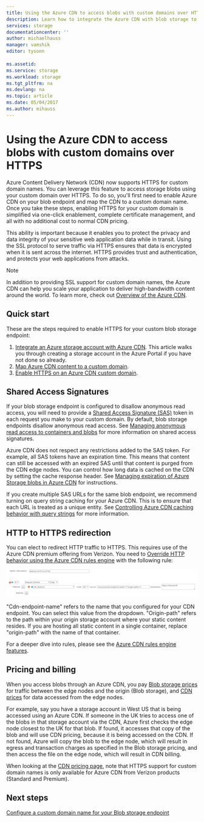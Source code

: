 ```yaml
---
title: Using the Azure CDN to access blobs with custom domains over HTTPS
description: Learn how to integrate the Azure CDN with blob storage to access blobs with custom domains over HTTPS
services: storage
documentationcenter: ''
author: michaelhauss
manager: vamshik
editor: tysonn

ms.assetid:
ms.service: storage
ms.workload: storage
ms.tgt_pltfrm: na
ms.devlang: na
ms.topic: article
ms.date: 05/04/2017
ms.author: mihauss
---
```


# Using the Azure CDN to access blobs with custom domains over HTTPS
Azure Content Delivery Network (CDN) now supports HTTPS for custom domain names. You can leverage this feature to access storage blobs using your custom domain over HTTPS. To do so, you'll first need to enable Azure CDN on your blob endpoint and map the CDN to a custom domain name. Once you take these steps, enabling HTTPS for your custom domain is simplified via one-click enablement, complete certificate management, and all with no additional cost to normal CDN pricing.

This ability is important because it enables you to protect the privacy and data integrity of your sensitive web application data while in transit. Using the SSL protocol to serve traffic via HTTPS ensures that data is encrypted when it is sent across the internet. HTTPS provides trust and authentication, and protects your web applications from attacks.

> [!NOTE]  
> In addition to providing SSL support for custom domain names, the Azure CDN can help you scale your application to deliver high-bandwidth content around the world. To learn more, check out [Overview of the Azure CDN](../../cdn/cdn-overview.md).

## Quick start
These are the steps required to enable HTTPS for your custom blob storage endpoint:

1.  [Integrate an Azure storage account with Azure CDN](../../cdn/cdn-create-a-storage-account-with-cdn.md).
    This article walks you through creating a storage account in the Azure Portal if you have not done so already.
2.  [Map Azure CDN content to a custom domain](../../cdn/cdn-map-content-to-custom-domain.md).
3.  [Enable HTTPS on an Azure CDN custom domain](../../cdn/cdn-custom-ssl.md).

## Shared Access Signatures
If your blob storage endpoint is configured to disallow anonymous read access, you will need to provide a [Shared Access Signature (SAS)](../common/storage-dotnet-shared-access-signature-part-1.md?toc=%2fazure%2fstorage%2fblobs%2ftoc.json) token in each request you make to your custom domain. By default, blob storage endpoints disallow anonymous read access. See [Managing anonymous read access to containers and blobs](storage-manage-access-to-resources.md) for more information on shared access signatures.

Azure CDN does not respect any restrictions added to the SAS token. For example, all SAS tokens have an expiration time. This means that content can still be accessed with an expired SAS until that content is purged from the CDN edge nodes. You can control how long data is cached on the CDN by setting the cache response header. See [Managing expiration of Azure Storage blobs in Azure CDN](../../cdn/cdn-manage-expiration-of-blob-content.md) for instructions.

If you create multiple SAS URLs for the same blob endpoint, we recommend turning on query string caching for your Azure CDN. This is to ensure that each URL is treated as a unique entity. See [Controlling Azure CDN caching behavior with query strings](../../cdn/cdn-query-string.md) for more information.

## HTTP to HTTPS redirection
You can elect to redirect HTTP traffic to HTTPS. This requires use of the Azure CDN premium offering from Verizon. You need to [Override HTTP behavior using the Azure CDN rules engine](../../cdn/cdn-rules-engine.md) with the following rule:

![](./media/storage-https-custom-domain-cdn/redirect-to-https.png)

"Cdn-endpoint-name" refers to the name that you configured for your CDN endpoint. You can select this value from the dropdown. "Origin-path" refers to the path within your origin storage account where your static content resides. If you are hosting all static content in a single container, replace "origin-path" with the name of that container.

For a deeper dive into rules, please see the [Azure CDN rules engine features](../../cdn/cdn-rules-engine-reference-features.md).

## Pricing and billing
When you access blobs through an Azure CDN, you pay [Blob storage prices](https://azure.microsoft.com/pricing/details/storage/blobs/) for traffic between the edge nodes and the origin (Blob storage), and [CDN prices](https://azure.microsoft.com/pricing/details/cdn/) for data accessed from the edge nodes.

For example, say you have a storage account in West US that is being accessed using an Azure CDN. If someone in the UK tries to access one of the blobs in that storage account via the CDN, Azure first checks the edge node closest to the UK for that blob. If found, it accesses that copy of the blob and will use CDN pricing, because it is being accessed on the CDN. If not found, Azure will copy the blob to the edge node, which will result in egress and transaction charges as specified in the Blob storage pricing, and then access the file on the edge node, which will result in CDN billing.

When looking at the [CDN pricing page](https://azure.microsoft.com/pricing/details/cdn/), note that HTTPS support for custom domain names is only available for Azure CDN from Verizon products (Standard and Premium).

## Next steps
[Configure a custom domain name for your Blob storage endpoint](storage-custom-domain-name.md)